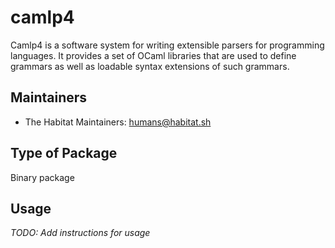 # camlp4

Camlp4 is a software system for writing extensible parsers for programming languages. It provides a set of OCaml libraries that are used to define grammars as well as loadable syntax extensions of such grammars.

## Maintainers

* The Habitat Maintainers: <humans@habitat.sh>

## Type of Package

Binary package

## Usage

*TODO: Add instructions for usage*
